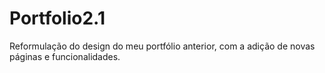 # Portfolio2.1
Reformulação do design do meu portfólio anterior, com a adição de novas páginas e funcionalidades.
